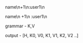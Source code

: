 <p><h>name\n<k>+1\n<v>:user1\n<H><P>


<p>
    <h>name\n
        <k>+1\n
            <v>:user1\n         
    <H>
<P>

grammar - K,V

output - [H, K0, V0, K1, V1, K2, V2 ..]
